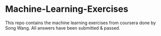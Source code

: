 # Machine-Learning-Exercises

This repo contains the machine learning exercises from coursera done by Song Wang. All answers have been submitted & passed.
